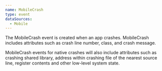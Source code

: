 ```yaml
---
name: MobileCrash
type: event
dataSources:
  - Mobile
---
```


The MobileCrash event is created when an app crashes. MobileCrash includes attributes such as crash line number, class, and crash message.

MobileCrash events for native crashes will also include attributes such as crashing shared library, address within crashing file of the nearest source line, register contents and other low-level system state.
